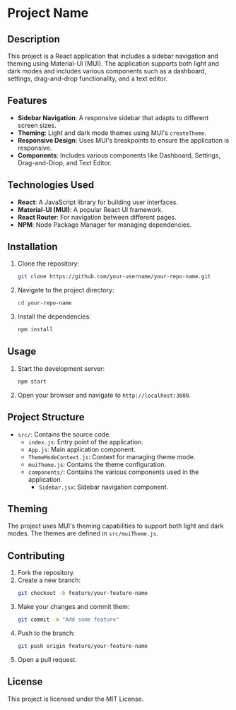 # Project Name

## Description

This project is a React application that includes a sidebar navigation and theming using Material-UI (MUI). The application supports both light and dark modes and includes various components such as a dashboard, settings, drag-and-drop functionality, and a text editor.

## Features

- **Sidebar Navigation**: A responsive sidebar that adapts to different screen sizes.
- **Theming**: Light and dark mode themes using MUI's `createTheme`.
- **Responsive Design**: Uses MUI's breakpoints to ensure the application is responsive.
- **Components**: Includes various components like Dashboard, Settings, Drag-and-Drop, and Text Editor.

## Technologies Used

- **React**: A JavaScript library for building user interfaces.
- **Material-UI (MUI)**: A popular React UI framework.
- **React Router**: For navigation between different pages.
- **NPM**: Node Package Manager for managing dependencies.

## Installation

1. Clone the repository:
   ```sh
   git clone https://github.com/your-username/your-repo-name.git
   ```
2. Navigate to the project directory:
   ```sh
   cd your-repo-name
   ```
3. Install the dependencies:
   ```sh
   npm install
   ```

## Usage

1. Start the development server:
   ```sh
   npm start
   ```
2. Open your browser and navigate to `http://localhost:3000`.

## Project Structure

- `src/`: Contains the source code.
  - `index.js`: Entry point of the application.
  - `App.js`: Main application component.
  - `ThemeModeContext.js`: Context for managing theme mode.
  - `muiTheme.js`: Contains the theme configuration.
  - `components/`: Contains the various components used in the application.
    - `Sidebar.jsx`: Sidebar navigation component.

## Theming

The project uses MUI's theming capabilities to support both light and dark modes. The themes are defined in `src/muiTheme.js`.

## Contributing

1. Fork the repository.
2. Create a new branch:
   ```sh
   git checkout -b feature/your-feature-name
   ```
3. Make your changes and commit them:
   ```sh
   git commit -m "Add some feature"
   ```
4. Push to the branch:
   ```sh
   git push origin feature/your-feature-name
   ```
5. Open a pull request.

## License

This project is licensed under the MIT License.
